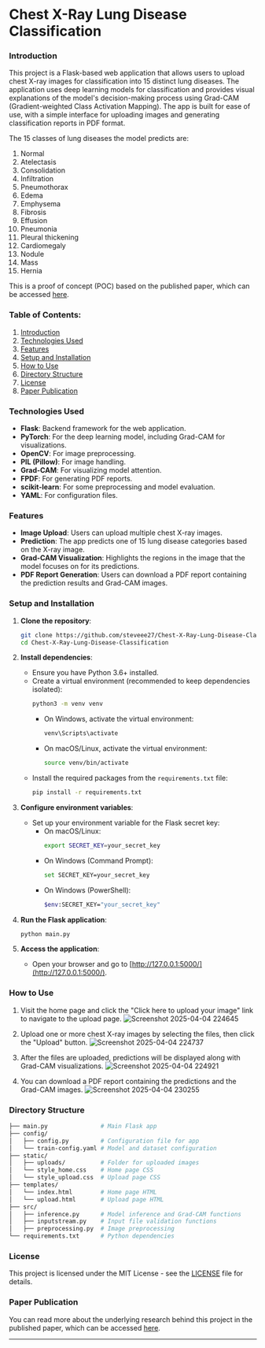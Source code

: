 # Chest X-Ray Lung Disease Classification

### Introduction
This project is a Flask-based web application that allows users to upload chest X-ray images for classification into 15 distinct lung diseases. The application uses deep learning models for classification and provides visual explanations of the model's decision-making process using Grad-CAM (Gradient-weighted Class Activation Mapping). The app is built for ease of use, with a simple interface for uploading images and generating classification reports in PDF format.

The 15 classes of lung diseases the model predicts are:
1. Normal
2. Atelectasis
3. Consolidation
4. Infiltration
5. Pneumothorax
6. Edema
7. Emphysema
8. Fibrosis
9. Effusion
10. Pneumonia
11. Pleural thickening
12. Cardiomegaly
13. Nodule
14. Mass
15. Hernia

This is a proof of concept (POC) based on the published paper, which can be accessed [here](https://www.scik.org/index.php/cmbn/article/view/9048).

### Table of Contents:
1. [Introduction](#introduction)
2. [Technologies Used](#technologies-used)
3. [Features](#features)
4. [Setup and Installation](#setup-and-installation)
5. [How to Use](#how-to-use)
6. [Directory Structure](#directory-structure)
7. [License](#license)
8. [Paper Publication](#paper-publication)

### Technologies Used
- **Flask**: Backend framework for the web application.
- **PyTorch**: For the deep learning model, including Grad-CAM for visualizations.
- **OpenCV**: For image preprocessing.
- **PIL (Pillow)**: For image handling.
- **Grad-CAM**: For visualizing model attention.
- **FPDF**: For generating PDF reports.
- **scikit-learn**: For some preprocessing and model evaluation.
- **YAML**: For configuration files.

### Features
- **Image Upload**: Users can upload multiple chest X-ray images.
- **Prediction**: The app predicts one of 15 lung disease categories based on the X-ray image.
- **Grad-CAM Visualization**: Highlights the regions in the image that the model focuses on for its predictions.
- **PDF Report Generation**: Users can download a PDF report containing the prediction results and Grad-CAM images.

### Setup and Installation
1. **Clone the repository**:
   ```bash
   git clone https://github.com/steveee27/Chest-X-Ray-Lung-Disease-Classification.git
   cd Chest-X-Ray-Lung-Disease-Classification
   ```

2. **Install dependencies**:
   - Ensure you have Python 3.6+ installed.
   - Create a virtual environment (recommended to keep dependencies isolated):
     ```bash
     python3 -m venv venv
     ```
     - On Windows, activate the virtual environment:
       ```bash
       venv\Scripts\activate
       ```
     - On macOS/Linux, activate the virtual environment:
       ```bash
       source venv/bin/activate
       ```
   - Install the required packages from the `requirements.txt` file:
     ```bash
     pip install -r requirements.txt
     ```

3. **Configure environment variables**:
   - Set up your environment variable for the Flask secret key:
     - On macOS/Linux:
       ```bash
       export SECRET_KEY=your_secret_key
       ```
     - On Windows (Command Prompt):
       ```bash
       set SECRET_KEY=your_secret_key
       ```
     - On Windows (PowerShell):
       ```bash
       $env:SECRET_KEY="your_secret_key"
       ```

4. **Run the Flask application**:
   ```bash
   python main.py
   ```

5. **Access the application**:
   - Open your browser and go to [http://127.0.0.1:5000/](http://127.0.0.1:5000/).


### How to Use
1. Visit the home page and click the "Click here to upload your image" link to navigate to the upload page.
   ![Screenshot 2025-04-04 224645](https://github.com/user-attachments/assets/0e7e85d5-4868-4146-ac49-452af9d7f26a)

2. Upload one or more chest X-ray images by selecting the files, then click the "Upload" button.
   ![Screenshot 2025-04-04 224737](https://github.com/user-attachments/assets/69d5a12c-58ed-4d75-80b8-bc09bc966093)
     
3. After the files are uploaded, predictions will be displayed along with Grad-CAM visualizations.
   ![Screenshot 2025-04-04 224921](https://github.com/user-attachments/assets/f4bd853a-590e-4234-950b-d568c1d5aa52)
     
4. You can download a PDF report containing the predictions and the Grad-CAM images.
   ![Screenshot 2025-04-04 230255](https://github.com/user-attachments/assets/92af1848-9f90-4a7c-8463-8eb933d1484c)
     
### Directory Structure
```bash
├── main.py               # Main Flask app
├── config/
│   ├── config.py         # Configuration file for app
│   └── train-config.yaml # Model and dataset configuration
├── static/
│   ├── uploads/          # Folder for uploaded images
│   └── style_home.css    # Home page CSS
│   └── style_upload.css  # Upload page CSS
├── templates/
│   └── index.html        # Home page HTML
│   └── upload.html       # Upload page HTML
├── src/
│   ├── inference.py      # Model inference and Grad-CAM functions
│   ├── inputstream.py    # Input file validation functions
│   ├── preprocessing.py  # Image preprocessing
└── requirements.txt      # Python dependencies
```

### License
This project is licensed under the MIT License - see the [LICENSE](LICENSE) file for details.

### Paper Publication
You can read more about the underlying research behind this project in the published paper, which can be accessed [here](https://www.scik.org/index.php/cmbn/article/view/9048).

---
